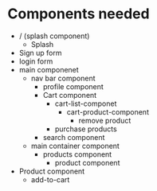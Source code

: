 # Components needed

* / (splash component)
  * Splash
* Sign up form
* login form
* main componenet
  * nav bar component 
     * profile component
     * Cart component
        * cart-list-componet
           * cart-product-component 
             * remove product
        * purchase products
     * search component 
  * main container component
     * products component
       * product component
* Product component 
    * add-to-cart

  